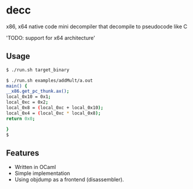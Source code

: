 # decc

x86, x64 native code mini decompiler that decompile to pseudocode like C

'TODO: support for x64 architecture'

## Usage
```bash
$ ./run.sh target_binary
```


```bash
$ ./run.sh examples/addMult/a.out
main() {
__x86.get_pc_thunk.ax();
local_0x10 = 0x1;
local_0xc = 0x2;
local_0x8 = (local_0xc + local_0x10);
local_0x4 = (local_0xc * local_0x8);
return 0x0;

}
$  
```

## Features

* Written in OCaml
* Simple implementation
* Using objdump as a frontend (disassembler).
